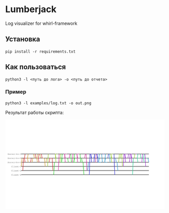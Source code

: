 # Lumberjack

Log visualizer for whirl-framework

## Установка

```
pip install -r requirements.txt
```

## Как пользоваться

```
python3 -l <путь до лога> -o <путь до отчета>
```

### Пример

```
python3 -l examples/log.txt -o out.png
```

Результат работы скрипта:

![log.png](examples/log.png)